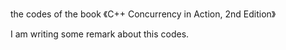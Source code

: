 the codes of the book 《C++ Concurrency in Action, 2nd Edition》

I am writing some remark about this codes.